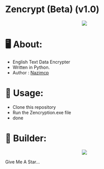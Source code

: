 # Zencrypt (Beta) (v1.0)
<p align="center">
  <img src="https://github.com/hackerstore/Zecryption/raw/main/img/template.jpg">
</p>

# :desktop_computer: About:
* English Text Data Encrypter
* Written in Python.
* Author : [Nazimcp](https://instagram.com/nazimcp7)

# :electric_plug: Usage:
* Clone this repository
* Run the Zencryption.exe file
* done

# :hammer: Builder:
<p align="center">
  <img src="https://github.com/hackerstore/Zecryption/raw/main/img/model.png">
</p>

Give Me A Star...
